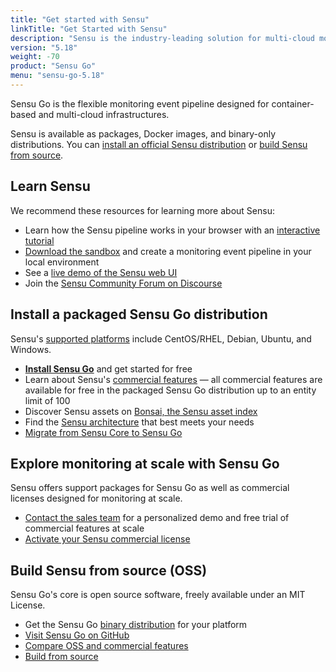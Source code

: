 ```yaml
---
title: "Get started with Sensu"
linkTitle: "Get Started with Sensu"
description: "Sensu is the industry-leading solution for multi-cloud monitoring at scale. The Sensu monitoring event pipeline helps businesses automate their monitoring workflows and gain deep visibility into their multi-cloud environments. Get started now and feel the #monitoringlove."
version: "5.18"
weight: -70
product: "Sensu Go"
menu: "sensu-go-5.18"
---
```


Sensu Go is the flexible monitoring event pipeline designed for container-based and multi-cloud infrastructures.

Sensu is available as packages, Docker images, and binary-only distributions.
You can [install an official Sensu distribution][15] or [build Sensu from source][16].

## Learn Sensu

We recommend these resources for learning more about Sensu:

- Learn how the Sensu pipeline works in your browser with an [interactive tutorial][12]
- [Download the sandbox][7] and create a monitoring event pipeline in your local environment
- See a [live demo of the Sensu web UI][1]
- Join the [Sensu Community Forum on Discourse][8]

## Install a packaged Sensu Go distribution

Sensu's [supported platforms][20] include CentOS/RHEL, Debian, Ubuntu, and Windows.

- [**Install Sensu Go**][2] and get started for free
- Learn about Sensu's [commercial features][3] &mdash; all commercial features are available for free in the packaged Sensu Go distribution up to an entity limit of 100
- Discover Sensu assets on [Bonsai, the Sensu asset index][6]
- Find the [Sensu architecture][18] that best meets your needs
- [Migrate from Sensu Core to Sensu Go][13]

## Explore monitoring at scale with Sensu Go

Sensu offers support packages for Sensu Go as well as commercial licenses designed for monitoring at scale.

- [Contact the sales team][4] for a personalized demo and free trial of commercial features at scale
- [Activate your Sensu commercial license][5]

## Build Sensu from source (OSS)

Sensu Go's core is open source software, freely available under an MIT License.

- Get the Sensu Go [binary distribution][19] for your platform
- [Visit Sensu Go on GitHub][10]
- [Compare OSS and commercial features][14]
- [Build from source][11]

[1]: ../learn/demo/
[2]: ../installation/install-sensu/
[3]: ../commercial
[4]: https://sensu.io/sales/
[5]: ../commercial/#get-started-with-commercial-features-in-sensu-go
[6]: https://bonsai.sensu.io/
[7]: ../learn/sandbox/
[8]: https://discourse.sensu.io/
[9]: ../reference/license/
[10]: https://github.com/sensu/sensu-go/
[11]: https://github.com/sensu/sensu-go/blob/master/CONTRIBUTING.md#building
[12]: ../learn/learn-in-15/
[13]: ../installation/upgrade/#migrate-to-sensu-go-from-sensu-core-1x
[14]: https://sensu.io/features
[15]: #install-a-packaged-sensu-go-distribution
[16]: #build-sensu-from-source-oss
[17]: #explore-monitoring-at-scale-with-sensu-go
[18]: ../guides/deploying/#common-sensu-architectures
[19]: ../platforms/#binary-only-distributions
[20]: ../platforms/
